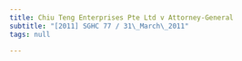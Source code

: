 ```yaml
---
title: Chiu Teng Enterprises Pte Ltd v Attorney-General
subtitle: "[2011] SGHC 77 / 31\_March\_2011"
tags: null

---
```


